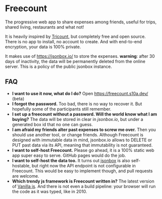 # Freecount

The progressive web app to share expenses among friends, useful for trips, shared living, restaurants and what not!

It is heavily inspired by [Tricount](https://www.tricount.com/), but completely free and open source. There is no app to install, no account to create. And with end-to-end encryption, your data is 100% private.

It makes use of https://jsonbox.io/ to store the expenses. __warning__: after 30 days of inactivity, the data will be permanently deleted from the online server. This is a policy of the public jsonbox instance.

## FAQ

- **I want to use it now, what do I do?** Open https://freecount.s10a.dev/ (beta)
- **I forgot the password.** Too bad, there is no way to recover it. But hopefully some of the participants still remember.
- **I set up a freecount without a password. Will the world know what I am buying?** The data will be stored in clear in _jsonbox.io_, but under a generated box id that no one can guess.
- **I am afraid my friends alter past expenses to screw me over.** Then you should use another tool, or change friends. Although Freecount is designed with immutable data in mind, jsonbox.io allows to DELETE or PUT past data via its API, meaning that immutability is not guaranteed.
- **I want to self-host Freecount.** Please go ahead, it is a 100% static web app super easy to serve. GitHub pages would do the job.
- **I want to self-host the data too.** It turns out [jsonbox](https://github.com/vasanthv/jsonbox) is also self-hostable, but right now the API endpoint is not configurable in Freecount. This would be easy to implement though, and pull requests are welcome.
- **Which trendy js framework is Freecount written in?** The latest version of [Vanilla js](http://vanilla-js.com/). And there is not even a build pipeline: your browser will run the code as it was typed, like in 2010.
